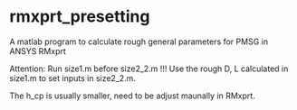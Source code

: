 # rmxprt_presetting
A matlab program to calculate rough general parameters for PMSG in ANSYS RMxprt

Attention:  Run size1.m before size2_2.m !!!
            Use the rough D, L calculated in size1.m to set inputs in size2_2.m.

The h_cp is usually smaller, need to be adjust maunally in RMxprt.
